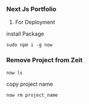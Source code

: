 ### Next Js Portfolio

1. For Deployment

install Package

```
sudo npm i -g now
```

### Remove Project from Zeit

```
now ls
```

copy project name

```
now rm project_name
```
